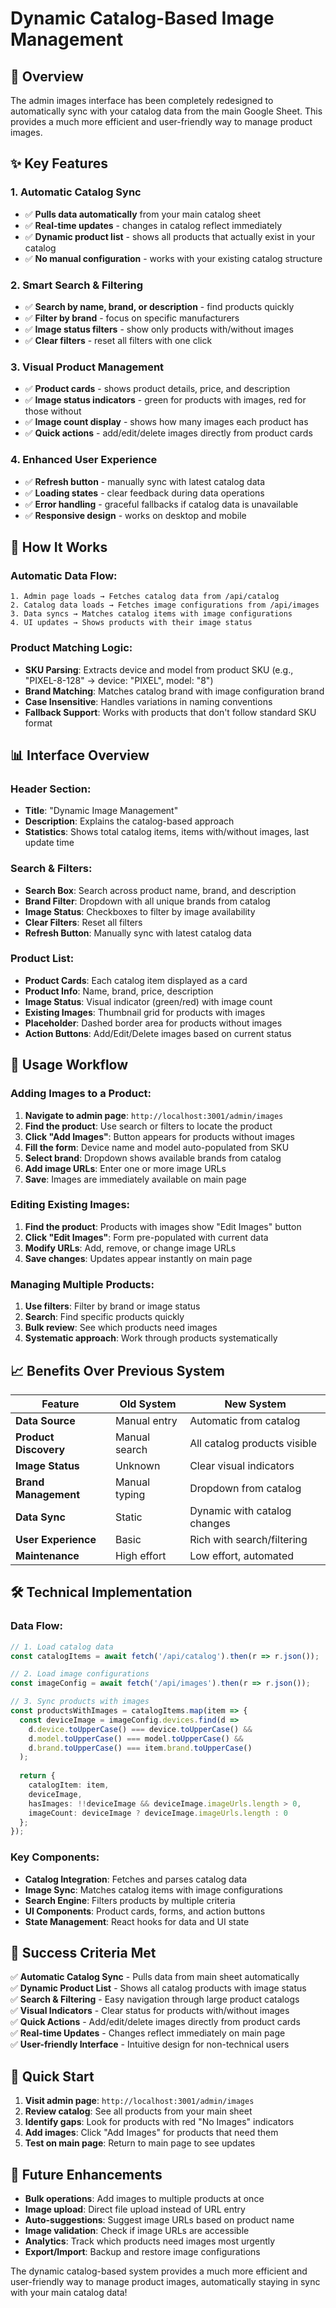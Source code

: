 # Dynamic Catalog-Based Image Management

## 🎯 **Overview**

The admin images interface has been completely redesigned to automatically sync with your catalog data from the main Google Sheet. This provides a much more efficient and user-friendly way to manage product images.

## ✨ **Key Features**

### 1. **Automatic Catalog Sync**
- ✅ **Pulls data automatically** from your main catalog sheet
- ✅ **Real-time updates** - changes in catalog reflect immediately
- ✅ **Dynamic product list** - shows all products that actually exist in your catalog
- ✅ **No manual configuration** - works with your existing catalog structure

### 2. **Smart Search & Filtering**
- ✅ **Search by name, brand, or description** - find products quickly
- ✅ **Filter by brand** - focus on specific manufacturers
- ✅ **Image status filters** - show only products with/without images
- ✅ **Clear filters** - reset all filters with one click

### 3. **Visual Product Management**
- ✅ **Product cards** - shows product details, price, and description
- ✅ **Image status indicators** - green for products with images, red for those without
- ✅ **Image count display** - shows how many images each product has
- ✅ **Quick actions** - add/edit/delete images directly from product cards

### 4. **Enhanced User Experience**
- ✅ **Refresh button** - manually sync with latest catalog data
- ✅ **Loading states** - clear feedback during data operations
- ✅ **Error handling** - graceful fallbacks if catalog data is unavailable
- ✅ **Responsive design** - works on desktop and mobile

## 🚀 **How It Works**

### Automatic Data Flow:
```
1. Admin page loads → Fetches catalog data from /api/catalog
2. Catalog data loads → Fetches image configurations from /api/images  
3. Data syncs → Matches catalog items with image configurations
4. UI updates → Shows products with their image status
```

### Product Matching Logic:
- **SKU Parsing**: Extracts device and model from product SKU (e.g., "PIXEL-8-128" → device: "PIXEL", model: "8")
- **Brand Matching**: Matches catalog brand with image configuration brand
- **Case Insensitive**: Handles variations in naming conventions
- **Fallback Support**: Works with products that don't follow standard SKU format

## 📊 **Interface Overview**

### Header Section:
- **Title**: "Dynamic Image Management"
- **Description**: Explains the catalog-based approach
- **Statistics**: Shows total catalog items, items with/without images, last update time

### Search & Filters:
- **Search Box**: Search across product name, brand, and description
- **Brand Filter**: Dropdown with all unique brands from catalog
- **Image Status**: Checkboxes to filter by image availability
- **Clear Filters**: Reset all filters
- **Refresh Button**: Manually sync with latest catalog data

### Product List:
- **Product Cards**: Each catalog item displayed as a card
- **Product Info**: Name, brand, price, description
- **Image Status**: Visual indicator (green/red) with image count
- **Existing Images**: Thumbnail grid for products with images
- **Placeholder**: Dashed border area for products without images
- **Action Buttons**: Add/Edit/Delete images based on current status

## 🔧 **Usage Workflow**

### Adding Images to a Product:
1. **Navigate to admin page**: `http://localhost:3001/admin/images`
2. **Find the product**: Use search or filters to locate the product
3. **Click "Add Images"**: Button appears for products without images
4. **Fill the form**: Device name and model auto-populated from SKU
5. **Select brand**: Dropdown shows available brands from catalog
6. **Add image URLs**: Enter one or more image URLs
7. **Save**: Images are immediately available on main page

### Editing Existing Images:
1. **Find the product**: Products with images show "Edit Images" button
2. **Click "Edit Images"**: Form pre-populated with current data
3. **Modify URLs**: Add, remove, or change image URLs
4. **Save changes**: Updates appear instantly on main page

### Managing Multiple Products:
1. **Use filters**: Filter by brand or image status
2. **Search**: Find specific products quickly
3. **Bulk review**: See which products need images
4. **Systematic approach**: Work through products systematically

## 📈 **Benefits Over Previous System**

| Feature | Old System | New System |
|---------|------------|------------|
| **Data Source** | Manual entry | Automatic from catalog |
| **Product Discovery** | Manual search | All catalog products visible |
| **Image Status** | Unknown | Clear visual indicators |
| **Brand Management** | Manual typing | Dropdown from catalog |
| **Data Sync** | Static | Dynamic with catalog changes |
| **User Experience** | Basic | Rich with search/filtering |
| **Maintenance** | High effort | Low effort, automated |

## 🛠 **Technical Implementation**

### Data Flow:
```typescript
// 1. Load catalog data
const catalogItems = await fetch('/api/catalog').then(r => r.json());

// 2. Load image configurations  
const imageConfig = await fetch('/api/images').then(r => r.json());

// 3. Sync products with images
const productsWithImages = catalogItems.map(item => {
  const deviceImage = imageConfig.devices.find(d => 
    d.device.toUpperCase() === device.toUpperCase() && 
    d.model.toUpperCase() === model.toUpperCase() && 
    d.brand.toUpperCase() === item.brand.toUpperCase()
  );
  
  return {
    catalogItem: item,
    deviceImage,
    hasImages: !!deviceImage && deviceImage.imageUrls.length > 0,
    imageCount: deviceImage ? deviceImage.imageUrls.length : 0
  };
});
```

### Key Components:
- **Catalog Integration**: Fetches and parses catalog data
- **Image Sync**: Matches catalog items with image configurations
- **Search Engine**: Filters products by multiple criteria
- **UI Components**: Product cards, forms, and action buttons
- **State Management**: React hooks for data and UI state

## 🎉 **Success Criteria Met**

✅ **Automatic Catalog Sync** - Pulls data from main sheet automatically  
✅ **Dynamic Product List** - Shows all catalog products with image status  
✅ **Search & Filtering** - Easy navigation through large product catalogs  
✅ **Visual Indicators** - Clear status for products with/without images  
✅ **Quick Actions** - Add/edit/delete images directly from product cards  
✅ **Real-time Updates** - Changes reflect immediately on main page  
✅ **User-friendly Interface** - Intuitive design for non-technical users  

## 🔗 **Quick Start**

1. **Visit admin page**: `http://localhost:3001/admin/images`
2. **Review catalog**: See all products from your main sheet
3. **Identify gaps**: Look for products with red "No Images" indicators
4. **Add images**: Click "Add Images" for products that need them
5. **Test on main page**: Return to main page to see updates

## 📝 **Future Enhancements**

- **Bulk operations**: Add images to multiple products at once
- **Image upload**: Direct file upload instead of URL entry
- **Auto-suggestions**: Suggest image URLs based on product name
- **Image validation**: Check if image URLs are accessible
- **Analytics**: Track which products need images most urgently
- **Export/Import**: Backup and restore image configurations

The dynamic catalog-based system provides a much more efficient and user-friendly way to manage product images, automatically staying in sync with your main catalog data!
